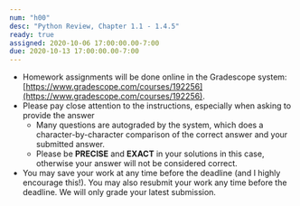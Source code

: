 ```yaml
---
num: "h00"
desc: "Python Review, Chapter 1.1 - 1.4.5"
ready: true
assigned: 2020-10-06 17:00:00.00-7:00
due: 2020-10-13 17:00:00.00-7:00
---
```


* Homework assignments will be done online in the Gradescope system: [https://www.gradescope.com/courses/192256](https://www.gradescope.com/courses/192256).
* Please pay close attention to the instructions, especially when asking to provide the answer
	* Many questions are autograded by the system, which does a character-by-character comparison of the correct answer and your submitted answer.
	* Please be **PRECISE** and **EXACT** in your solutions in this case, otherwise your answer will not be considered correct.
* You may save your work at any time before the deadline (and I highly encourage this!). You may also resubmit your work any time before the deadline. We will only grade your latest submission.
